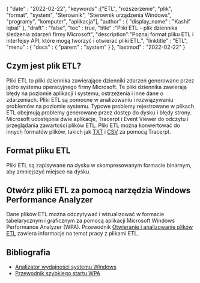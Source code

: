 {
  "date" : "2022-02-22",
  "keywords" :["ETL", "rozszerzenie", "plik", "format", "system", "Sterownik", "Sterownik urządzenia Windows", "programy", "komputer", "aplikacja"],
  "author" : {
    "display_name" : "Kashif Iqbal"
},
  "draft" : "false",
  "toc" : true,
  "title" :"Pliki ETL - plik dziennika śledzenia zdarzeń firmy Microsoft",
  "description":"Poznaj format pliku ETL i interfejsy API, które mogą tworzyć i otwierać pliki ETL.",
  "linktitle" : "ETL",
  "menu" : {
    "docs" : {
      "parent" : "system"
}
},
  "lastmod" : "2022-02-22"
}

## Czym jest plik ETL?

Pliki ETL to pliki dziennika zawierające dzienniki zdarzeń generowane przez jądro systemu operacyjnego firmy Microsoft. Te pliki dziennika zawierają błędy na poziomie aplikacji i systemu, ostrzeżenia i inne dane o zdarzeniach. Pliki ETL są pomocne w analizowaniu i rozwiązywaniu problemów na poziomie systemu. Typowe problemy rejestrowane w plikach ETL obejmują problemy generowane przez dostęp do dysku i błędy strony. Microsoft udostępnia dwie aplikacje, Tracerpt i Event Viewer do odczytu i przeglądania zawartości plików ETL. Pliki ETL można konwertować do innych formatów plików, takich jak [TXT](/pl/processing/txt/) i [CSV](/pl/spreadsheet/csv/) za pomocą Tracerpt.

## Format pliku ETL

Pliki ETL są zapisywane na dysku w skompresowanym formacie binarnym, aby zmniejszyć miejsce na dysku.

## Otwórz pliki ETL za pomocą narzędzia Windows Performance Analyzer

Dane plików ETL można odczytywać i wizualizować w formacie tabelarycznym i graficznym za pomocą aplikacji Microsoft Windows Performance Analyzer (WPA). Przewodnik [Otwieranie i analizowanie plików ETL](https://learn.microsoft.com/en-us/windows-hardware/test/wpt/opening-and-analyzing-etl-files-in-wpa) zawiera informacje na temat pracy z plikami ETL.

## Bibliografia

* [Analizator wydajności systemu Windows](https://learn.microsoft.com/en-us/windows-hardware/test/wpt/getting-started--windows-performance-analyzer--wpa-)
* [Przewodnik szybkiego startu WPA](https://learn.microsoft.com/en-us/windows-hardware/test/wpt/wpa-quick-start-guide)


